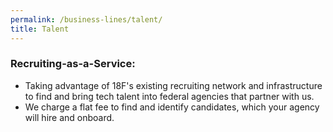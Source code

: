 ```yaml
---
permalink: /business-lines/talent/
title: Talent
---
```


### Recruiting-as-a-Service:
* Taking advantage of 18F's existing recruiting network and infrastructure to find and bring tech talent into federal agencies that partner with us.
* We charge a flat fee to find and identify candidates, which your agency will hire and onboard.
